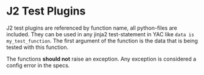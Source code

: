 # J2 Test Plugins

J2 test plugins are referenced by function name, all python-files are included.
They can be used in any jinja2 test-statement in YAC like
`data is my_test_function`. The first argument of the function is the data
that is being tested with this function.

The functions **should not** raise an exception. Any exception is considered a
config error in the specs.
